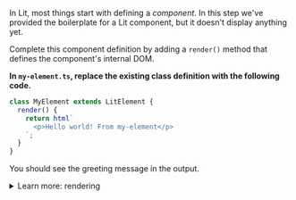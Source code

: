 In Lit, most things start with defining a _component_. In this step we've provided the boilerplate for a Lit component, but it doesn't display anything yet.

Complete this component definition by adding a `render()` method that defines the component's internal DOM.


**In `my-element.ts`, replace the existing class definition with the following code.**

```ts
class MyElement extends LitElement {
  render() {
    return html`
      <p>Hello world! From my-element</p>
    `;
  }
}
```

You should see the greeting message in the output.

<details>
<summary>Learn more: rendering</summary>

The `render()` method defines your component's template. You must implement `render()` for every Lit component. The `html` tag function processes a template literal and returns a `TemplateResult`—an object Lit can render.

</details>

